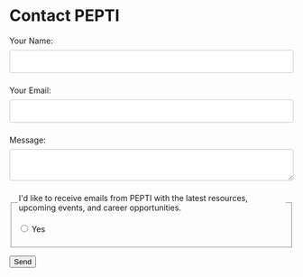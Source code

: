  # Contact PEPTI
 
 <form name="contact" method="POST" data-netlify="true">
    <p>
        <label>Your Name: <input type="text" name="name" required/></label>
    </p>
    <p>
        <label>Your Email: <input type="email" name="email" required/></label>
    </p>                
    <p>
        <label>Message: <textarea name="message"></textarea></label>
    </p>
    <fieldset>
    <legend>I'd like to receive emails from PEPTI with the latest resources, upcoming events,  and career opportunities.</legend>
    <p>
      <label>
        <input type="radio" name="receiveEmails" value="Yes"> Yes
      </label>
    </p>
    
  </fieldset>
    <p>
        <button type="submit">Send</button>
    </p>
</form>

<style>
input[type=text],input[type='email'], textarea {
  width: 100%;
  padding: 12px 20px;
  margin: 8px 0;
  display: inline-block;
  border: 1px solid #ccc;
  border-radius: 4px;
  box-sizing: border-box;
}

form input[type=submit] {
  width: 100%;
  background-color: #4CAF50;
  color: white;
  padding: 14px 20px;
  margin: 8px 0;
  border: none;
  border-radius: 4px;
  cursor: pointer;
}

input[type=submit]:hover {
  background-color: var(--SteelBlue);
}

.contact-form {
    width:50%;
  border-radius: 5px;
  background-color:var(--SteelBlue);
  padding: 20px;
}
</style>
